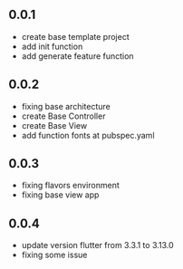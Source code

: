 ## 0.0.1

* create base template project
* add init function
* add generate feature function

## 0.0.2

* fixing base architecture
* create Base Controller
* create Base View
* add function fonts at pubspec.yaml

## 0.0.3

* fixing flavors environment
* fixing base view app

## 0.0.4

* update version flutter from 3.3.1 to 3.13.0
* fixing some issue
